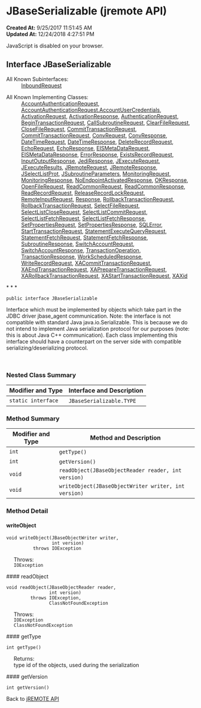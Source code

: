# JBaseSerializable (jremote API)

**Created At:** 9/25/2017 11:51:45 AM  
**Updated At:** 12/24/2018 4:27:51 PM  

<script type="text/javascript"><!--
    try {
        if (location.href.indexOf('is-external=true') == -1) {
            parent.document.title="JBaseSerializable (jremote   API)";
        }
    }
    catch(err) {
    }
//-->
var methods = {"i0":6,"i1":6,"i2":6,"i3":6};
var tabs = {65535:["t0","All Methods"],2:["t2","Instance Methods"],4:["t3","Abstract Methods"]};
var altColor = "altColor";
var rowColor = "rowColor";
var tableTab = "tableTab";
var activeTableTab = "activeTableTab";</script><noscript><div>JavaScript is disabled on your browser.</div></noscript><!-- ========= START OF TOP NAVBAR ======= -->
<!--   -->

## Interface JBaseSerializable

<dl><dt>All Known Subinterfaces:</dt><dd><a href="/39264-protocol/com_jbase_jremote_jca_inflow_protocol_inboundrequest" title="interface in com.jbase.jremote.jca.inflow.protocol">InboundRequest</a></dd></dl><dl><dt>All Known Implementing Classes:</dt><dd><a href="/39270-protocol/com_jbase_jremote_protocol_AccountAuthenticationRequest" title="class in com.jbase.jremote.protocol">AccountAuthenticationRequest</a>, <a href="com_jbase_jremote_protocol_accountauthenticationrequest" title="class in com.jbase.jremote.protocol">AccountAuthenticationRequest.AccountUserCredentials</a>, <a href="/39264-protocol/com_jbase_jremote_jca_inflow_protocol_ActivationRequest" title="class in com.jbase.jremote.jca.inflow.protocol">ActivationRequest</a>, <a href="/39264-protocol/com_jbase_jremote_jca_inflow_protocol_ActivationResponse" title="class in com.jbase.jremote.jca.inflow.protocol">ActivationResponse</a>, <a href="/39270-protocol/com_jbase_jremote_protocol_AuthenticationRequest" title="class in com.jbase.jremote.protocol">AuthenticationRequest</a>, <a href="/39270-protocol/com_jbase_jremote_protocol_BeginTransactionRequest" title="class in com.jbase.jremote.protocol">BeginTransactionRequest</a>, <a href="/39270-protocol/com_jbase_jremote_protocol_CallSubroutineRequest" title="class in com.jbase.jremote.protocol">CallSubroutineRequest</a>, <a href="/39270-protocol/com_jbase_jremote_protocol_ClearFileRequest" title="class in com.jbase.jremote.protocol">ClearFileRequest</a>, <a href="/39270-protocol/com_jbase_jremote_protocol_CloseFileRequest" title="class in com.jbase.jremote.protocol">CloseFileRequest</a>, <a href="/39270-protocol/com_jbase_jremote_protocol_CommitTransactionRequest" title="class in com.jbase.jremote.jca.inflow.protocol">CommitTransactionRequest</a>, <a href="/39270-protocol/com_jbase_jremote_protocol_CommitTransactionRequest" title="class in com.jbase.jremote.protocol">CommitTransactionRequest</a>, <a href="/39270-protocol/com_jbase_jremote_protocol_ConvRequest" title="class in com.jbase.jremote.protocol">ConvRequest</a>, <a href="/39270-protocol/com_jbase_jremote_protocol_ConvResponse" title="class in com.jbase.jremote.protocol">ConvResponse</a>, <a href="/39270-protocol/com_jbase_jremote_protocol_DateTimeRequest" title="class in com.jbase.jremote.protocol">DateTimeRequest</a>, <a href="/39270-protocol/com_jbase_jremote_protocol_DateTimeResponse" title="class in com.jbase.jremote.protocol">DateTimeResponse</a>, <a href="/39270-protocol/com_jbase_jremote_protocol_DeleteRecordRequest" title="class in com.jbase.jremote.protocol">DeleteRecordRequest</a>, <a href="/39270-protocol/com_jbase_jremote_protocol_EchoRequest" title="class in com.jbase.jremote.protocol">EchoRequest</a>, <a href="/39270-protocol/com_jbase_jremote_protocol_echoresponse" title="class in com.jbase.jremote.protocol">EchoResponse</a>, <a href="/39270-protocol/com_jbase_jremote_protocol_eismetadatarequest" title="class in com.jbase.jremote.protocol">EISMetaDataRequest</a>, <a href="/39270-protocol/com_jbase_jremote_protocol_eismetadataresponse" title="class in com.jbase.jremote.protocol">EISMetaDataResponse</a>, <a href="/39250-io/com_jbase_jremote_io_errorresponse" title="class in com.jbase.jremote.io">ErrorResponse</a>, <a href="/39270-protocol/com_jbase_jremote_protocol_existsrecordrequest" title="class in com.jbase.jremote.protocol">ExistsRecordRequest</a>, <a href="/39270-protocol/com_jbase_jremote_protocol_inputoutputresponse" title="class in com.jbase.jremote.protocol">InputOutputResponse</a>, <a href="/39270-protocol/com_jbase_jremote_protocol_jediresponse" title="class in com.jbase.jremote.protocol">JediResponse</a>, <a href="/39270-protocol/com_jbase_jremote_protocol_jexecuterequest" title="class in com.jbase.jremote.protocol">JExecuteRequest</a>, <a href="/39248-jremote/com_jbase_jremote_jexecuteresults" title="class in com.jbase.jremote">JExecuteResults</a>, <a href="/39270-protocol/com_jbase_jremote_protocol_jremoterequest" title="class in com.jbase.jremote.protocol">JRemoteRequest</a>, <a href="/39270-protocol/com_jbase_jremote_protocol_jremoteresponse" title="class in com.jbase.jremote.protocol">JRemoteResponse</a>, <a href="/39270-protocol/com_jbase_jremote_protocol_jselectlistprot" title="class in com.jbase.jremote.protocol">JSelectListProt</a>, <a href="/39248-jremote/com_jbase_jremote_jsubroutineparameters" title="class in com.jbase.jremote">JSubroutineParameters</a>, <a href="/39270-protocol/com_jbase_jremote_protocol_monitoringrequest" title="class in com.jbase.jremote.protocol">MonitoringRequest</a>, <a href="/39270-protocol/com_jbase_jremote_protocol_monitoringresponse" title="class in com.jbase.jremote.protocol">MonitoringResponse</a>, <a href="/39264-protocol/com_jbase_jremote_jca_inflow_protocol_noendpointactivatedresponse" title="class in com.jbase.jremote.jca.inflow.protocol">NoEndpointActivatedResponse</a>, <a href="/39250-io/com_jbase_jremote_io_okresponse" title="class in com.jbase.jremote.io">OKResponse</a>, <a href="/39270-protocol/com_jbase_jremote_protocol_openfilerequest" title="class in com.jbase.jremote.protocol">OpenFileRequest</a>, <a href="/39270-protocol/com_jbase_jremote_protocol_readcommonrequest" title="class in com.jbase.jremote.protocol">ReadCommonRequest</a>, <a href="/39270-protocol/com_jbase_jremote_protocol_readcommonresponse" title="class in com.jbase.jremote.protocol">ReadCommonResponse</a>, <a href="/39270-protocol/com_jbase_jremote_protocol_readrecordrequest" title="class in com.jbase.jremote.protocol">ReadRecordRequest</a>, <a href="/39270-protocol/com_jbase_jremote_protocol_releaserecordlockrequest" title="class in com.jbase.jremote.protocol">ReleaseRecordLockRequest</a>, <a href="/39270-protocol/com_jbase_jremote_protocol_remoteinputrequest" title="class in com.jbase.jremote.protocol">RemoteInputRequest</a>, <a href="/39250-io/com_jbase_jremote_io_response" title="class in com.jbase.jremote.io">Response</a>, <a href="/39270-protocol/com_jbase_jremote_protocol_RollbackTransactionRequest" title="class in com.jbase.jremote.jca.inflow.protocol">RollbackTransactionRequest</a>, <a href="/39270-protocol/com_jbase_jremote_protocol_RollbackTransactionRequest" title="class in com.jbase.jremote.protocol">RollbackTransactionRequest</a>, <a href="/39270-protocol/com_jbase_jremote_protocol_selectfilerequest" title="class in com.jbase.jremote.protocol">SelectFileRequest</a>, <a href="/39270-protocol/com_jbase_jremote_protocol_selectlistcloserequest" title="class in com.jbase.jremote.protocol">SelectListCloseRequest</a>, <a href="/39270-protocol/com_jbase_jremote_protocol_selectlistcommitrequest" title="class in com.jbase.jremote.protocol">SelectListCommitRequest</a>, <a href="/39270-protocol/com_jbase_jremote_protocol_selectlistfetchrequest" title="class in com.jbase.jremote.protocol">SelectListFetchRequest</a>, <a href="/39270-protocol/com_jbase_jremote_protocol_selectlistfetchresponse" title="class in com.jbase.jremote.protocol">SelectListFetchResponse</a>, <a href="/39270-protocol/com_jbase_jremote_protocol_setpropertiesrequest" title="class in com.jbase.jremote.protocol">SetPropertiesRequest</a>, <a href="/39270-protocol/com_jbase_jremote_protocol_setpropertiesresponse" title="class in com.jbase.jremote.protocol">SetPropertiesResponse</a>, <a href="/39250-io/com_jbase_jremote_io_sqlerror" title="class in com.jbase.jremote.io">SQLError</a>, <a href="/39264-protocol/com_jbase_jremote_jca_inflow_protocol_StartTransactionRequest" title="class in com.jbase.jremote.jca.inflow.protocol">StartTransactionRequest</a>, <a href="/39270-protocol/com_jbase_jremote_protocol_statementexecutequeryrequest" title="class in com.jbase.jremote.protocol">StatementExecuteQueryRequest</a>, <a href="/39270-protocol/com_jbase_jremote_protocol_statementfetchrequest" title="class in com.jbase.jremote.protocol">StatementFetchRequest</a>, <a href="/39270-protocol/com_jbase_jremote_protocol_statementfetchresponse" title="class in com.jbase.jremote.protocol">StatementFetchResponse</a>, <a href="/39270-protocol/com_jbase_jremote_protocol_subroutineresponse" title="class in com.jbase.jremote.protocol">SubroutineResponse</a>, <a href="/39270-protocol/com_jbase_jremote_protocol_switchaccountrequest" title="class in com.jbase.jremote.protocol">SwitchAccountRequest</a>, <a href="/39270-protocol/com_jbase_jremote_protocol_switchaccountresponse" title="class in com.jbase.jremote.protocol">SwitchAccountResponse</a>, <a href="/39264-protocol/com_jbase_jremote_jca_inflow_protocol_transactionoperation" title="class in com.jbase.jremote.jca.inflow.protocol">TransactionOperation</a>, <a href="/39270-protocol/com_jbase_jremote_protocol_transactionresponse" title="class in com.jbase.jremote.protocol">TransactionResponse</a>, <a href="/39264-protocol/com_jbase_jremote_jca_inflow_protocol_workscheduledresponse" title="class in com.jbase.jremote.jca.inflow.protocol">WorkScheduledResponse</a>, <a href="/39270-protocol/com_jbase_jremote_protocol_writerecordrequest" title="class in com.jbase.jremote.protocol">WriteRecordRequest</a>, <a href="/39270-protocol/com_jbase_jremote_protocol_xacommittransactionrequest" title="class in com.jbase.jremote.protocol">XACommitTransactionRequest</a>, <a href="/39270-protocol/com_jbase_jremote_protocol_xaendtransactionrequest" title="class in com.jbase.jremote.protocol">XAEndTransactionRequest</a>, <a href="/39270-protocol/com_jbase_jremote_protocol_xapreparetransactionrequest" title="class in com.jbase.jremote.protocol">XAPrepareTransactionRequest</a>, <a href="/39270-protocol/com_jbase_jremote_protocol_xarollbacktransactionrequest" title="class in com.jbase.jremote.protocol">XARollbackTransactionRequest</a>, <a href="/39270-protocol/com_jbase_jremote_protocol_xastarttransactionrequest" title="class in com.jbase.jremote.protocol">XAStartTransactionRequest</a>, <a href="/39270-protocol/com_jbase_jremote_protocol_xaxid" title="class in com.jbase.jremote.protocol">XAXid</a></dd></dl>
* * *


```
public interface JBaseSerializable
```

Interface which must be implemented by objects which take part in the JDBC driver jbase\_agent communication. Note: the interface is not compatible with standard Java java.io.Serializable. This is because we do not intend to implement Java serialization protocol for our purposes (note: this is about Java C++ communication). Each class implementing this interface should have a counterpart on the server side with compatible serializing/deserializing protocol.
<dl><dt><br></dt></dl>

<!--   -->

### Nested Class Summary


| Modifier and Type<br> | Interface and Description<br> |
| --- | --- |
| `static interface `<br> | `JBaseSerializable.TYPE` <br> |




<!--   -->

### Method Summary


| Modifier and Type<br> | Method and Description<br> |
| --- | --- |
| `int`<br> | `getType()` <br> |
| `int`<br> | `getVersion()` <br> |
| `void`<br> | `readObject(JBaseObjectReader reader, int version)` <br> |
| `void`<br> | `writeObject(JBaseObjectWriter writer, int version)` <br> |

<!--   -->

### Method Detail
<!--   -->


#### writeObject

```
void writeObject(JBaseObjectWriter writer,
                 int version)
          throws IOException
```
<dl><dt style="margin-left: 20px;"><span class="throwsLabel">Throws:</span></dt><dd style="margin-left: 20px;"><code>IOException</code></dd></dl>
#### readObject

```
void readObject(JBaseObjectReader reader,
                int version)
         throws IOException,
                ClassNotFoundException
```
<dl><dt style="margin-left: 20px;"><span class="throwsLabel">Throws:</span></dt><dd style="margin-left: 20px;"><code>IOException</code></dd><dd style="margin-left: 20px;"><code>ClassNotFoundException</code></dd></dl>
#### getType

```
int getType()
```
<dl><dt style="margin-left: 20px;"><span class="returnLabel">Returns:</span></dt><dd style="margin-left: 20px;">type id of the objects, used during the serialization</dd></dl>
#### getVersion

```
int getVersion()
```
<!-- ========= END OF CLASS DATA ========= --><!-- ======= START OF BOTTOM NAVBAR ====== -->
<!--   -->





Back to [jREMOTE API](com_jbase_jremote_package-summary)

